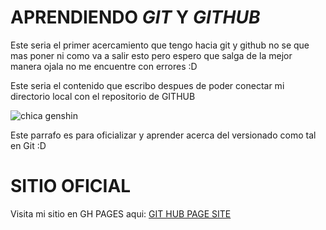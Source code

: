 # APRENDIENDO _GIT_ Y _GITHUB_

Este seria el primer acercamiento que tengo hacia git y github no se que mas poner ni como va a salir esto pero espero
que salga de la mejor manera ojala no me encuentre con errores :D

Este seria el contenido que escribo despues de poder conectar mi directorio local con el repositorio de GITHUB

![chica genshin](https://i.pinimg.com/564x/b2/a6/3e/b2a63ea5d179e7431a73389540072756.jpg)

Este parrafo es para oficializar y aprender acerca del versionado como tal en Git :D

# **SITIO OFICIAL**

Visita mi sitio en GH PAGES aqui: [GIT HUB PAGE SITE](https://legnar27.github.io/repositorioDePrueba/)
